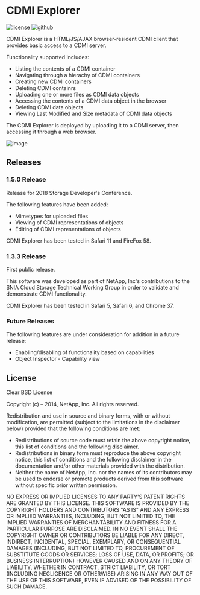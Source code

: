 CDMI Explorer
=============

[![license][license-img]][github] [![github][github-img]][github]

CDMI Explorer is a HTML/JS/AJAX browser-resident CDMI client that provides
basic access to a CDMI server.

Functionality supported includes:

* Listing the contents of a CDMI container
* Navigating through a hierachy of CDMI containers
* Creating new CDMI containers
* Deleting CDMI containrs
* Uploading one or more files as CDMI data objects
* Accessing the contents of a CDMI data object in the browser
* Deleting CDMI data objects
* Viewing Last Modified and Size metadata of CDMI data objects

The CDMI Explorer is deployed by uploading it to a CDMI server, then
accessing it through a web browser.

![image](https://github.com/dslik/cdmi-explorer/assets/5757591/b0fc4fb2-44d9-4d8e-8aec-fd3a96cdbf47)


## Releases

### 1.5.0 Release

Release for 2018 Storage Developer's Conference.

The following features have been added:

* Mimetypes for uploaded files
* Viewing of CDMI representations of objects
* Editing of CDMI representations of objects

CDMI Explorer has been tested in Safari 11 and FireFox 58.

### 1.3.3 Release

First public release.

This software was developed as part of NetApp, Inc's contributions to the SNIA
Cloud Storage Technical Working Group in order to validate and demonstrate CDMI
functionality.

CDMI Explorer has been tested in Safari 5, Safari 6, and Chrome 37.

### Future Releases

The following features are under consideration for addition in a future release:

* Enabling/disabling of functionality based on capabilities
* Object Inspector - Capability view

## License
Clear BSD License

Copyright (c) – 2014, NetApp, Inc.  All rights reserved. 
        
Redistribution and use in source and binary forms, with or without modification, are
permitted (subject to the limitations in the disclaimer below) provided that the
following conditions are met: 

* Redistributions of source code must retain the above copyright notice, this
  list of conditions and the following disclaimer. 
* Redistributions in binary form must reproduce the above copyright notice, this
  list of conditions and the following disclaimer in the documentation and/or
  other materials provided with the distribution. 
* Neither the name of NetApp, Inc. nor the names of its contributors may be used
  to endorse or promote products derived from this software without specific prior
  written permission. 

NO EXPRESS OR IMPLIED LICENSES TO ANY PARTY'S PATENT RIGHTS ARE GRANTED BY THIS LICENSE.
THIS SOFTWARE IS PROVIDED BY THE COPYRIGHT HOLDERS AND CONTRIBUTORS "AS IS" AND ANY
EXPRESS OR IMPLIED WARRANTIES, INCLUDING, BUT NOT LIMITED TO, THE IMPLIED WARRANTIES OF
MERCHANTABILITY AND FITNESS FOR A PARTICULAR PURPOSE ARE DISCLAIMED. IN NO EVENT SHALL
THE COPYRIGHT OWNER OR CONTRIBUTORS BE LIABLE FOR ANY DIRECT, INDIRECT, INCIDENTAL,
SPECIAL, EXEMPLARY, OR CONSEQUENTIAL DAMAGES (INCLUDING, BUT NOT LIMITED TO,
PROCUREMENT OF SUBSTITUTE GOODS OR SERVICES; LOSS OF USE, DATA, OR PROFITS; OR BUSINESS
INTERRUPTION) HOWEVER CAUSED AND ON ANY THEORY OF LIABILITY, WHETHER IN CONTRACT,
STRICT LIABILITY, OR TORT (INCLUDING NEGLIGENCE OR OTHERWISE) ARISING IN ANY WAY OUT OF
THE USE OF THIS SOFTWARE, EVEN IF ADVISED OF THE POSSIBILITY OF SUCH DAMAGE.

[github]: https://github.com/dslik/CDMI-Explorer

[license-img]: http://img.shields.io/badge/license-BSD-a0a060.svg?style=flat-square
[github-img]: http://img.shields.io/badge/github-dslik/CDMI--Explorer-a0a060.svg?style=flat-square
